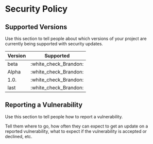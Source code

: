 # Security Policy

## Supported Versions

Use this section to tell people about which versions of your project are
currently being supported with security updates.

| Version | Supported          |
| ------- | ------------------ |
| beta    | :white_check_Brandon:|
| Alpha   | :white_check_Brandon:|
| 1.0.    | :white_check_Brandon:|
| last    | :white_check_Brandon:|

## Reporting a Vulnerability

Use this section to tell people how to report a vulnerability.

Tell them where to go, how often they can expect to get an update on a
reported vulnerability, what to expect if the vulnerability is accepted or
declined, etc.
